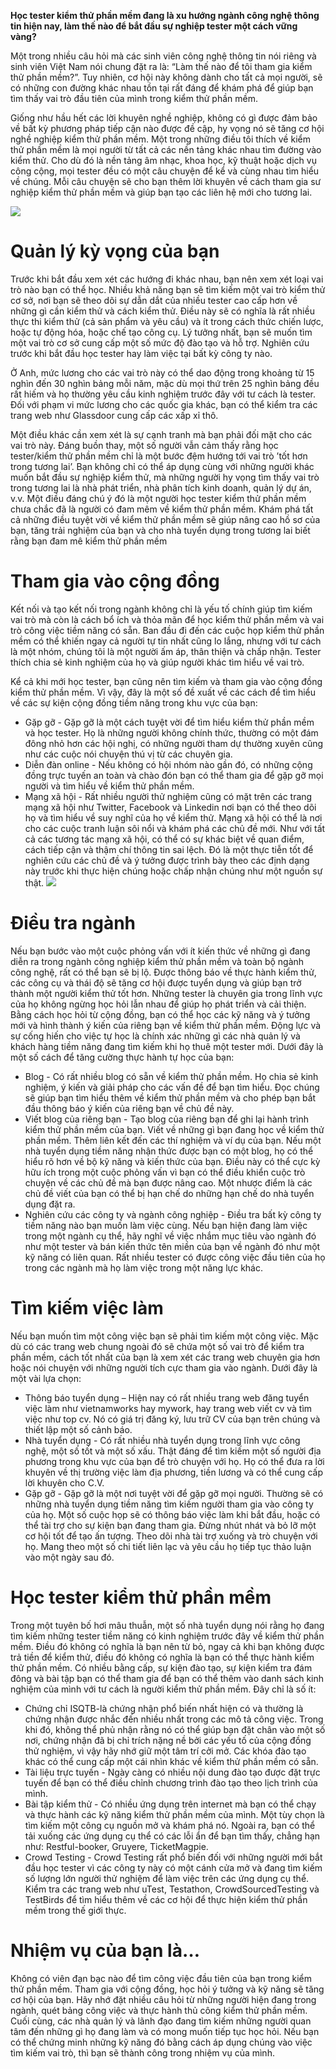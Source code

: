 **Học tester kiểm thử phần mềm đang là xu hướng ngành công nghệ thông tin hiện nay, làm thế nào để bắt đầu sự nghiệp tester một cách vững vàng?**

Một trong nhiều câu hỏi mà các sinh viên công nghệ thông tin nói riêng và sinh viên Việt Nam nói chung đặt ra là: “Làm thế nào để tôi tham gia kiểm thử phần mềm?”. Tuy nhiên, cơ hội này không dành cho tất cả mọi người, sẽ có những con đường khác nhau tồn tại rất đáng để khám phá để giúp bạn tìm thấy vai trò đầu tiên của mình trong kiểm thử phần mềm.

Giống như hầu hết các lời khuyên nghề nghiệp, không có gì được đảm bảo về bất kỳ phương pháp tiếp cận nào được đề cập, hy vọng nó sẽ tăng cơ hội nghề nghiệp kiểm thử phần mềm. Một trong những điều tôi thích về kiểm thử phần mềm là mọi người từ tất cả các nền tảng khác nhau tìm đường vào kiểm thử. Cho dù đó là nền tảng âm nhạc, khoa học, kỹ thuật hoặc dịch vụ công cộng, mọi tester đều có một câu chuyện để kể và cùng nhau tìm hiểu về chúng. Mỗi câu chuyện sẽ cho bạn thêm lời khuyên về cách tham gia sư nghiệp kiểm thử phần mềm và giúp bạn tạo các liên hệ mới cho tương lai.

![](https://images.viblo.asia/7b10fbd0-80b3-4af2-8da6-adab6e522cde.png)

# Quản lý kỳ vọng của bạn
Trước khi bắt đầu xem xét các hướng đi khác nhau, bạn nên xem xét loại vai trò nào bạn có thể học. Nhiều khả năng bạn sẽ tìm kiếm một vai trò kiểm thử cơ sở, nơi bạn sẽ theo dõi sự dẫn dắt của nhiều tester cao cấp hơn về những gì cần kiểm thử và cách kiểm thử. Điều này sẽ có nghĩa là rất nhiều thực thi kiểm thử (cả sản phẩm và yêu cầu) và ít trong cách thức chiến lược, hoặc tự động hóa, hoặc chế tạo công cụ. Lý tưởng nhất, bạn sẽ muốn tìm một vai trò cơ sở cung cấp một số mức độ đào tạo và hỗ trợ. Nghiên cứu trước khi bắt đầu học tester hay làm việc tại bất kỳ công ty nào. 

Ở Anh, mức lương cho các vai trò này có thể dao động trong khoảng từ 15 nghìn đến 30 nghìn bảng mỗi năm, mặc dù mọi thứ trên 25 nghìn bảng đều rất hiếm và họ thường yêu cầu kinh nghiệm trước đây với tư cách là tester. Đối với phạm vi mức lương cho các quốc gia khác, bạn có thể kiểm tra các trang web như Glassdoor cung cấp các xấp xỉ thô.

Một điều khác cần xem xét là sự cạnh tranh mà bạn phải đối mặt cho các vai trò này. Đáng buồn thay, một số người vẫn cảm thấy rằng học tester/kiểm thử phần mềm chỉ là một bước đệm hướng tới vai trò ’tốt hơn trong tương lai’. Bạn không chỉ có thể áp dụng cùng với những người khác muốn bắt đầu sự nghiệp kiểm thử, mà những người hy vọng tìm thấy vai trò trong tương lai là nhà phát triển, nhà phân tích kinh doanh, quản lý dự án, v.v. Một điều đáng chú ý đó là một người học tester kiểm thử phần mềm chưa chắc đã là người có đam mêm về kiểm thử phần mềm. Khám phá tất cả những điều tuyệt vời về kiểm thử phần mềm sẽ giúp nâng cao hồ sơ của bạn, tăng trải nghiệm của bạn và cho nhà tuyển dụng trong tương lai biết rằng bạn đam mê kiểm thử phần mềm

# Tham gia vào cộng đồng

Kết nối và tạo kết nối trong ngành không chỉ là yếu tố chính giúp tìm kiếm vai trò mà còn là cách bổ ích và thỏa mãn để học kiểm thử phần mềm và vai trò công việc tiềm năng có sẵn. Ban đầu đi đến các cuộc họp kiểm thử phần mềm có thể khiến ngay cả người tự tin nhất cũng lo lắng, nhưng với tư cách là một nhóm, chúng tôi là một người ấm áp, thân thiện và chấp nhận. Tester thích chia sẻ kinh nghiệm của họ và giúp người khác tìm hiểu về vai trò.

Kể cả khi mới học tester, bạn cũng nên tìm kiếm và tham gia vào cộng đồng kiểm thử phần mềm. Vì vậy, đây là một số đề xuất về các cách để tìm hiểu về các sự kiện cộng đồng tiềm năng trong khu vực của bạn:

* Gặp gỡ - Gặp gỡ là một cách tuyệt vời để tìm hiểu kiểm thử phần mềm và học tester. Họ là những người không chính thức, thường có một đám đông nhỏ hơn các hội nghị, có những người tham dự thường xuyên cũng như các cuộc nói chuyện thú vị từ các chuyên gia.
* Diễn đàn online - Nếu không có hội nhóm nào gần đó, có những cộng đồng trực tuyến an toàn và chào đón bạn có thể tham gia để gặp gỡ mọi người và tìm hiểu về kiểm thử phần mềm.
* Mạng xã hội - Rất nhiều người thử nghiệm cũng có mặt trên các trang mạng xã hội như Twitter, Facebook và Linkedin nơi bạn có thể theo dõi họ và tìm hiểu về suy nghĩ của họ về kiểm thử. Mạng xã hội có thể là nơi cho các cuộc tranh luận sôi nổi và khám phá các chủ đề mới. Như với tất cả các tương tác mạng xã hội, có thể có sự khác biệt về quan điểm, cách tiếp cận và thậm chí thông tin sai lệch. Đó là một thực tiễn tốt để nghiên cứu các chủ đề và ý tưởng được trình bày theo các định dạng này trước khi thực hiện chúng hoặc chấp nhận chúng như một nguồn sự thật.
![](https://images.viblo.asia/ff8c5b00-8812-4adb-b48f-1e2e493b08f0.jpg)

# Điều tra ngành
Nếu bạn bước vào một cuộc phỏng vấn với ít kiến thức về những gì đang diễn ra trong ngành công nghiệp kiểm thử phần mềm và toàn bộ ngành công nghệ, rất có thể bạn sẽ bị lộ. Được thông báo về thực hành kiểm thử, các công cụ và thái độ sẽ tăng cơ hội được tuyển dụng và giúp bạn trở thành một người kiểm thử tốt hơn. Những tester là chuyên gia trong lĩnh vực của họ không ngừng học hỏi lẫn nhau để giúp họ phát triển và cải thiện. Bằng cách học hỏi từ cộng đồng, bạn có thể học các kỹ năng và ý tưởng mới và hình thành ý kiến của riêng bạn về kiểm thử phần mềm. Động lực và sự cống hiến cho việc tự học là chính xác những gì các nhà quản lý và khách hàng tiềm năng đang tìm kiếm khi họ thuê một tester mới. Dưới đây là một số cách để tăng cường thực hành tự học của bạn:

* Blog - Có rất nhiều blog có sẵn về kiểm thử phần mềm. Họ chia sẻ kinh nghiệm, ý kiến và giải pháp cho các vấn đề để bạn tìm hiểu. Đọc chúng sẽ giúp bạn tìm hiểu thêm về kiểm thử phần mềm và cho phép bạn bắt đầu thông báo ý kiến của riêng bạn về chủ đề này.
* Viết blog của riêng bạn - Tạo blog của riêng bạn để ghi lại hành trình kiểm thử phần mềm của bạn. Viết về những gì bạn đang học về kiểm thử phần mềm. Thêm liên kết đến các thí nghiệm và ví dụ của bạn. Nếu một nhà tuyển dụng tiềm năng nhận thức được bạn có một blog, họ có thể hiểu rõ hơn về bộ kỹ năng và kiến thức của bạn. Điều này có thể cực kỳ hữu ích trong một cuộc phỏng vấn vì bạn có thể điều khiển cuộc trò chuyện về các chủ đề mà bạn được nâng cao. Một nhược điểm là các chủ đề viết của bạn có thể bị hạn chế do những hạn chế do nhà tuyển dụng đặt ra.
* Nghiên cứu các công ty và ngành công nghiệp - Điều tra bất kỳ công ty tiềm năng nào bạn muốn làm việc cùng. Nếu bạn hiện đang làm việc trong một ngành cụ thể, hãy nghĩ về việc nhắm mục tiêu vào ngành đó như một tester và bán kiến thức tên miền của bạn về ngành đó như một kỹ năng có liên quan. Rất nhiều tester có được công việc đầu tiên của họ trong các ngành mà họ làm việc trong một năng lực khác.
# Tìm kiếm việc làm
Nếu bạn muốn tìm một công việc bạn sẽ phải tìm kiếm một công việc. Mặc dù có các trang web chung ngoài đó sẽ chứa một số vai trò để kiểm tra phần mềm, cách tốt nhất của bạn là xem xét các trang web chuyên gia hơn hoặc nói chuyện với những người tích cực tham gia vào ngành. Dưới đây là một vài lựa chọn:

* Thông báo tuyển dụng – Hiện nay có rất nhiều trang web đăng tuyển việc làm như vietnamworks hay mywork, hay trang web viết cv và tìm việc như top cv. Nó có giá trị đăng ký, lưu trữ CV của bạn trên chúng và thiết lập một số cảnh báo.
* Nhà tuyển dụng - Có rất nhiều nhà tuyển dụng trong lĩnh vực công nghệ, một số tốt và một số xấu. Thật đáng để tìm kiếm một số người địa phương trong khu vực của bạn để trò chuyện với họ. Họ có thể đưa ra lời khuyên về thị trường việc làm địa phương, tiền lương và có thể cung cấp lời khuyên cho C.V.
* Gặp gỡ - Gặp gỡ là một nơi tuyệt vời để gặp gỡ mọi người. Thường sẽ có những nhà tuyển dụng tiềm năng tìm kiếm người tham gia vào công ty của họ. Một số cuộc họp sẽ có thông báo việc làm khi bắt đầu, hoặc có thể tài trợ cho sự kiện bạn đang tham gia. Đừng nhút nhát và bỏ lỡ một cơ hội tốt để tạo ấn tượng. Theo dõi nhà tài trợ xuống và trò chuyện với họ. Mang theo một số chi tiết liên lạc và yêu cầu họ tiếp tục thảo luận vào một ngày sau đó.
# Học tester kiểm thử phần mềm
Trong một tuyên bố hơi mâu thuẫn, một số nhà tuyển dụng nói rằng họ đang tìm kiếm những tester tiềm năng có kinh nghiệm trước đây về kiểm thử phần mềm. Điều đó không có nghĩa là bạn nên từ bỏ, ngay cả khi bạn không được trả tiền để kiểm thử, điều đó không có nghĩa là bạn có thể thực hành kiểm thử phần mềm. Có nhiều bằng cấp, sự kiện đào tạo, sự kiện kiểm tra đám đông và bài tập bạn có thể tham gia để bạn có thể thêm vào danh sách kinh nghiệm của mình với tư cách là người kiểm thử phần mềm. Đây chỉ là số ít:

* Chứng chỉ ISQTB-là chứng nhận phổ biến nhất hiện có và thường là chứng nhận được nhắc đến nhiều nhất trong các mô tả công việc. Trong khi đó, không thể phủ nhận rằng nó có thể giúp bạn đặt chân vào một số nơi, chứng nhận đã bị chỉ trích nặng nề bởi các yếu tố của cộng đồng thử nghiệm, vì vậy hãy nhớ giữ một tâm trí cởi mở. Các khóa đào tạo khác có thể cung cấp một cái nhìn khác về kiểm thử phần mềm có sẵn.
* Tài liệu trực tuyến - Ngày càng có nhiều nội dung đào tạo được đặt trực tuyến để bạn có thể điều chỉnh chương trình đào tạo theo lịch trình của mình.
* Bài tập kiểm thử - Có nhiều ứng dụng trên internet mà bạn có thể chạy và thực hành các kỹ năng kiểm thử phần mềm của mình. Một tùy chọn là tìm kiếm một công cụ nguồn mở và khám phá nó. Ngoài ra, bạn có thể tải xuống các ứng dụng cụ thể có các lỗi ẩn để bạn tìm thấy, chẳng hạn như: Restful-booker, Gruyere, TicketMagpie.
* Crowd Testing - Crowd Testing rất phổ biến đối với những người mới bắt đầu học tester vì các công ty này có một cánh cửa mở và đang tìm kiếm số lượng lớn người thử nghiệm để làm việc trên các ứng dụng cụ thể. Kiểm tra các trang web như uTest, Testathon, CrowdSourcedTesting và TestBirds để tìm hiểu thêm về các cơ hội để thực hiện kiểm thử phần mềm trong thế giới thực.

# Nhiệm vụ của bạn là…
Không có viên đạn bạc nào để tìm công việc đầu tiên của bạn trong kiểm thử phần mềm. Tham gia với cộng đồng, học hỏi ý tưởng và kỹ năng sẽ tăng cơ hội của bạn. Hãy nhớ đặt nhiều câu hỏi từ những người hiện đang trong ngành, quét bảng công việc và thực hành thủ công kiểm thử phần mềm. Cuối cùng, các nhà quản lý và lãnh đạo đang tìm kiếm những người quan tâm đến những gì họ đang làm và có mong muốn tiếp tục học hỏi. Nếu bạn có thể chứng minh những kỹ năng đó bằng cách áp dụng chúng vào việc tìm kiếm vai trò, thì bạn sẽ thành công trong nhiệm vụ của mình.